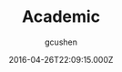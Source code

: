 ---
title: Academic
github: https://github.com/wowchemy/wowchemy-hugo-themes
demo: https://academic-demo.netlify.app/
author: gcushen
thumbnail: themes/hugo-academic.jpg
ssg:
  - Hugo
cms:
  - Markdown
date: 2016-04-26T22:09:15.000Z
description: >-
  📝 The website builder for Hugo. Build and deploy a beautiful website in
  minutes!
draft: false
publish_date: '2016-04-26T22:09:15Z'
update_date: '2022-10-04T18:25:30Z'
github_star: 6748
github_fork: 2734
---